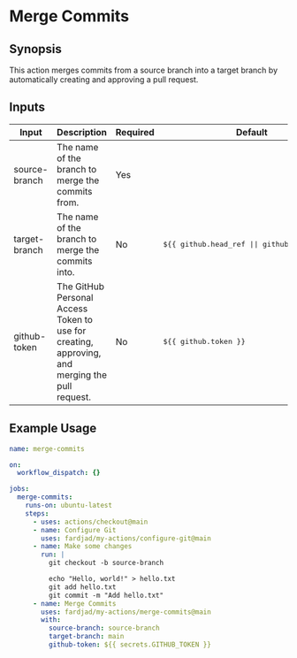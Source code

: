 # Merge Commits

## Synopsis

This action merges commits from a source branch into a target branch by automatically creating and approving a pull request.

## Inputs

| Input         | Description                                                                                    | Required | Default                                                |
| ------------- | ---------------------------------------------------------------------------------------------- | -------- | ------------------------------------------------------ |
| source-branch | The name of the branch to merge the commits from.                                              | Yes      | <pre></pre>                                            |
| target-branch | The name of the branch to merge the commits into.                                              | No       | <pre>${{ github.head_ref \|\| github.ref_name }}</pre> |
| github-token  | The GitHub Personal Access Token to use for creating, approving, and merging the pull request. | No       | <pre>${{ github.token }}</pre>                         |

## Example Usage

```yaml
name: merge-commits

on:
  workflow_dispatch: {}

jobs:
  merge-commits:
    runs-on: ubuntu-latest
    steps:
      - uses: actions/checkout@main
      - name: Configure Git
        uses: fardjad/my-actions/configure-git@main
      - name: Make some changes
        run: |
          git checkout -b source-branch

          echo "Hello, world!" > hello.txt
          git add hello.txt
          git commit -m "Add hello.txt"
      - name: Merge Commits
        uses: fardjad/my-actions/merge-commits@main
        with:
          source-branch: source-branch
          target-branch: main
          github-token: ${{ secrets.GITHUB_TOKEN }}
```
